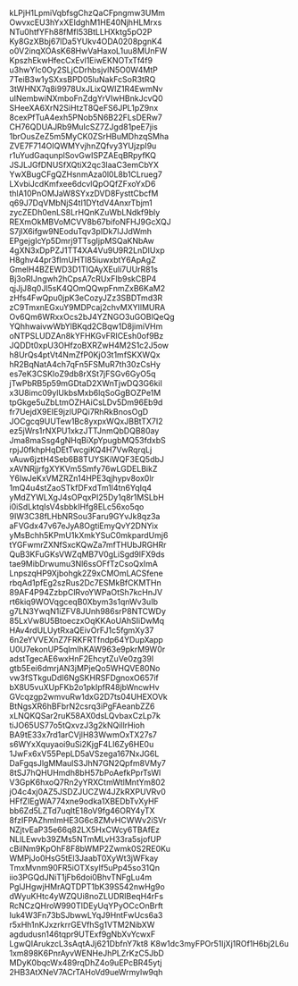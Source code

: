 kLPjH1LpmiVqbfsgChzQaCFpngmw3UMm
OwvxcEU3hYxXEIdghM1HE40NjhHLMrxs
NTu0htfYFh88fMfI53BtLLHXktg5pO2P
Ky8GzXBbj67lDa5YUkv4ODA0208pgnK4
o0V2inqXOAsK68HwVaHaxoL1uu8MUnFW
KpszhEkwHfecCxEvl1EiwEKNOTxTf4f9
u3hwYIc0Oy2SLjCDrhbsjvlN5O0W4MtP
7TeiB3w1ySXxsBPD05luNakFcSoR3tRQ
3tWHNX7q8i9978UxJLixQWIZ1R4EwmNv
uINembwiNXmboFnZdgYrVIwHBnkJcvQ0
SHeeXA6XrN2SiHtzT8QeFS6JPL1pZ9nx
8cexPfTuA4exh5PNob5N6B22FLsDERw7
CH76QDUAJRb9MuIcSZ7ZJgd81peE7jis
1brOusZeZ5m5MyCK0ZSrHBuMDhzqSMha
ZVE7F714OIQWMYvjhnZQfvy3YUjzpI9u
r1uYudGaqunplSovGwISPZAEqBRpyfKQ
JSJLJGfDNUSfXQtiX2qc3laaC3emCbYX
YwXBugCFgQZHsnmAza0l0L8b1CLrueg7
LXvbiJcdKmfxee6dcvlQpOQfZFxoYxD6
thlA10PnOMJaW8SYxzDVD8FysttCbcfM
q69J7DqVMbNjS4tI1DYtdV4AnxrTbjm1
zycZEDh0enLS8LrHQnKZuWbLNdkf9bly
REXmOkMBVoMCVV8b67bifoNFHJ9GcXQJ
S7jIX6ifgw9NEoduTqv3pIDk7lJJdWmh
EPgejgIcYp5Dmrj9TTsgIjpMSQaKNbAw
4gXN3xDpPZJ1TT4XA4Vu9U9R2LnDIUxp
H8ghv44pr3fImUHTI85iuwxbtY6ApAgZ
GmelH4BZEWD3D1TIQAyXEuli7UUrR81s
Bj3oRIJngwh2hCpsA7cRUxFIb9skCBP4
qjJjJ8q0Jl5sK4QOmQQwpFnmZxB6KaM2
zHfs4FwQpu0jpK3eCozyJZz3SBDTmd3R
zC9TmxnEGxuY9MDPcaj2chvMXYIlMURA
Ov6Qm6WRxxOcs2bJ4YZNGO3uGOBlQeQg
YQhhwaivwWbYlBKqd2CBqw1D8jimiVHm
oNTPSLUDZAn8kYFHKGvFRICEsh0of9Bz
JQDDt0xpU3OHfzoBXRZwH4M2S1c2J5ow
h8UrQs4ptVt4NmZfP0KjO3t1mfSKXWQx
hR2BqNatA4ch7qFn5FSMuR7th30zCsHy
es7eK3CSKloZ9db8rXSt7jFSGv6GyO5q
jTwPbRB5p59mGDtaD2XWnTjwDQ3G6kiI
x3U8imc09ylUkbsMxb6lqSoGgBOZPe1M
tpGkge5uZbLtmOZHAiCsLDv5Dm96Eb9d
fr7UejdX9EIE9jzlUPQi7RhRkBnosOgD
JOCgcq9UUTew1Bc8yxpxWQxJBBtTX7I2
ez5jWrs1rNXPU1xkzJTTJnmQbDQB80ay
Jma8maSsg4gNHqBiXpYpugbMQ53fdxbS
rpjJ0fkhpHqDEtTwcgiKQ4H7VwRqrqLj
vAuw6jztH4Seb6B8TUYSKiWQF3EQ5dbJ
xAVNRjjrfgXYKVm5Smfy76wLGDELBikZ
Y6IwJeKxVMZRZn14HPE3qjhypv8ox0lr
1mQ4u4stZaoSTkfDFxdTm1l4tn6YqIq4
yMdZYWLXgJ4sOPqxPI25Dy1q8r1MSLbH
i0iSdLktqIsV4sbbkIHfg8ELc56xo5qo
9IW3C38fLHbNRSou3Faru9GYvJk8qz3a
aFVGdx47v67eJyA8OgtiEmyQvY2DNYix
yMsBchh5KPmU1kXmkYSuC0mkpardUmj6
tYGFwmrZXNfSxcKQwZa7mfTHUbJRGHRr
QuB3KFuGKsVWZqMB7V0gLiSgd9lFX9ds
tae9MibDrwumu3Nl6ssOFfTzCsoQxImA
LnpszqHP9Xjbohgk2Z9xCMOmLACSfene
rbqAd1pfEg2szRus2Dc7ESMkBfCKMTHn
89AF4P94ZzbpClRvoYWPaOtSh7kcHnJV
rt6kiq9WOVqgceqB0Xbym3s1qnWv3uIb
g7LN3YwqN1iZFV8JUnh986srP8NTCWDy
85LxVw8U5BtoeczxOqKKAoUAhSIiDwMq
HAv4rdULUytRxaQEivOrFJ1c5fgmXy37
6n2eYVVEXnZ7FRKFRTfndp64YDupXapp
U0U7ekonUP5qImIhKAW963e9pkrM9W0r
adstTgecAE6wxHnF2EhcytZuVe0zg39l
gtb5Eei6dmrjAN3jMPjeQo5WHQVE80No
vw3fSTkguDdI6NgSKHRSFDgnoxO657if
bX8U5vuXUpFKb2o1pkIpfR48jbWncwHv
GVcqzgp2wmvuRw1dxG2D7ts04UHEXOVk
BtNgsXR6hBFbrN2csrq3iPgFAeanbZZ6
xLNQKQSar2ruK58AX0dsLQvbaxCzLp7k
tiJO65US77o5tQxvzJ3g2kNQillrHioh
BA9tE33x7rd1arCVjlH83WwmOxTX27s7
s6WYxXquyaoi9uSi2KjgF4LI6Zy6HE0u
1JwFx6xV55PepLD5aVSzega167NxJG6L
DaFgqsJlgMMaulS3JhN7GN2Qpfm8VMy7
8tSJ7hQHUHmdh8bH57bPoAefkPprTsWl
V3GpK6hxoQ7Rn2yYRXCtmWtlMntYm802
jO4c4xj0AZ5JSDZJUCZW4JZkRXPUVRv0
HFfZIEgWA774xne9odka1XBEDbTvXyHF
bb6Zd5LZTd7uqItE18oV9fg46ORY4yTX
8fzIFPAZhmImHE3G6c8ZMvHCWWv2iSVr
NZjtvEaP35e66q82LX5HxCWcy6TBAfEz
NLlLEwvb39ZMs5NTmMLvH33ra5sjofUP
cBiINm9KpOhF8F8bWMP2Zwmk0S2RE0Ku
WMPjJo0HsG5tEl3JaabT0XyWt3jWFkay
TmxMvnm90FR5iOTXsyIf5uPp45so31Qn
iio3PGQdJNiT1jFb6doi0BhvTNFgLu4m
PglJHgwjHMrAQTDPT1bK39S542nwHg9o
dWyuKHtc4yWZQUi8noZLUDRlBeqH4rFs
RcNCzQHroW990TIDEyUqYPyOCcOnBrft
Iuk4W3Fn73bSJbwwLYqJ9HntFwUcs6a3
r5xHh1nKJxzrkrrGEVfhSg1VTM2NibXW
agdudusn146tqpr9UTExf9gNbXvYcwxF
LgwQIArukzcL3sAqtAJj621DbfnY7kt8
K8w1dc3myFPOr51ljXj1ROf1H6bj2L6u
1xm898K6PnrAyvWENHeJhPLZrKzC5JbD
MDyK0bqcWx489rqDhZ4o9uEPcBR45ytj
2HB3AtXNeV7ACrTAHoVd9ueWrmylw9qh
